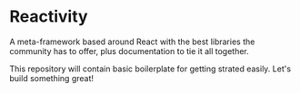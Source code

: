 # Reactivity
A meta-framework based around React with the best libraries the community has to offer, plus documentation to tie it all together.

This repository will contain basic boilerplate for getting strated easily. Let's build something great!
